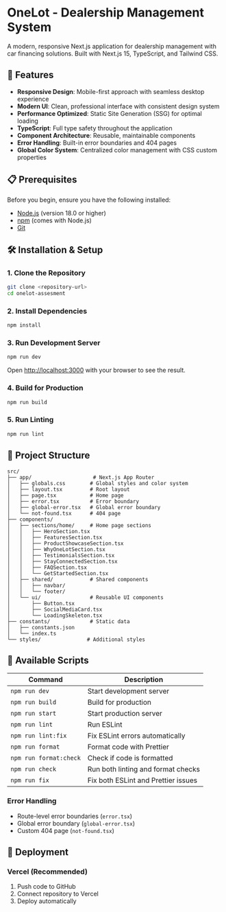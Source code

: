 # OneLot - Dealership Management System

A modern, responsive Next.js application for dealership management with car financing solutions. Built with Next.js 15, TypeScript, and Tailwind CSS.

## 🚀 Features

- **Responsive Design**: Mobile-first approach with seamless desktop experience
- **Modern UI**: Clean, professional interface with consistent design system
- **Performance Optimized**: Static Site Generation (SSG) for optimal loading
- **TypeScript**: Full type safety throughout the application
- **Component Architecture**: Reusable, maintainable components
- **Error Handling**: Built-in error boundaries and 404 pages
- **Global Color System**: Centralized color management with CSS custom properties

## 📋 Prerequisites

Before you begin, ensure you have the following installed:

- [Node.js](https://nodejs.org/) (version 18.0 or higher)
- [npm](https://www.npmjs.com/) (comes with Node.js)
- [Git](https://git-scm.com/)

## 🛠️ Installation & Setup

### 1. Clone the Repository

```bash
git clone <repository-url>
cd onelot-assesment
```

### 2. Install Dependencies

```bash
npm install
```

### 3. Run Development Server

```bash
npm run dev
```

Open [http://localhost:3000](http://localhost:3000) with your browser to see the result.

### 4. Build for Production

```bash
npm run build
```

### 5. Run Linting

```bash
npm run lint
```

## 📁 Project Structure

```
src/
├── app/                    # Next.js App Router
│   ├── globals.css        # Global styles and color system
│   ├── layout.tsx         # Root layout
│   ├── page.tsx           # Home page
│   ├── error.tsx          # Error boundary
│   ├── global-error.tsx   # Global error boundary
│   └── not-found.tsx      # 404 page
├── components/
│   ├── sections/home/     # Home page sections
│   │   ├── HeroSection.tsx
│   │   ├── FeaturesSection.tsx
│   │   ├── ProductShowcaseSection.tsx
│   │   ├── WhyOneLotSection.tsx
│   │   ├── TestimonialsSection.tsx
│   │   ├── StayConnectedSection.tsx
│   │   ├── FAQSection.tsx
│   │   └── GetStartedSection.tsx
│   ├── shared/            # Shared components
│   │   ├── navbar/
│   │   └── footer/
│   └── ui/                # Reusable UI components
│       ├── Button.tsx
│       ├── SocialMediaCard.tsx
│       └── LoadingSkeleton.tsx
├── constants/             # Static data
│   ├── constants.json
│   └── index.ts
└── styles/               # Additional styles
```



## 🚀 Available Scripts

| Command                | Description                         |
| ---------------------- | ----------------------------------- |
| `npm run dev`          | Start development server            |
| `npm run build`        | Build for production                |
| `npm run start`        | Start production server             |
| `npm run lint`         | Run ESLint                          |
| `npm run lint:fix`     | Fix ESLint errors automatically     |
| `npm run format`       | Format code with Prettier           |
| `npm run format:check` | Check if code is formatted          |
| `npm run check`        | Run both linting and format checks  |
| `npm run fix`          | Fix both ESLint and Prettier issues |

### Error Handling

- Route-level error boundaries (`error.tsx`)
- Global error boundary (`global-error.tsx`)
- Custom 404 page (`not-found.tsx`)

## 🚀 Deployment

### Vercel (Recommended)

1. Push code to GitHub
2. Connect repository to Vercel
3. Deploy automatically
